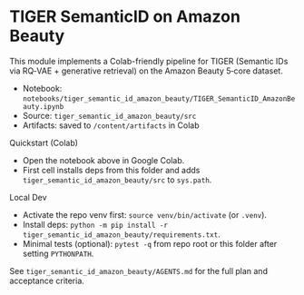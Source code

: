 # TIGER SemanticID on Amazon Beauty

This module implements a Colab-friendly pipeline for TIGER (Semantic IDs via RQ‑VAE + generative retrieval) on the Amazon Beauty 5‑core dataset.

- Notebook: `notebooks/tiger_semantic_id_amazon_beauty/TIGER_SemanticID_AmazonBeauty.ipynb`
- Source: `tiger_semantic_id_amazon_beauty/src`
- Artifacts: saved to `/content/artifacts` in Colab

Quickstart (Colab)
- Open the notebook above in Google Colab.
- First cell installs deps from this folder and adds `tiger_semantic_id_amazon_beauty/src` to `sys.path`.

Local Dev
- Activate the repo venv first: `source venv/bin/activate` (or `.venv`).
- Install deps: `python -m pip install -r tiger_semantic_id_amazon_beauty/requirements.txt`.
- Minimal tests (optional): `pytest -q` from repo root or this folder after setting `PYTHONPATH`.

See `tiger_semantic_id_amazon_beauty/AGENTS.md` for the full plan and acceptance criteria.
